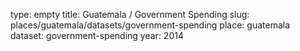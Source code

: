 type: empty
title: Guatemala / Government Spending
slug: places/guatemala/datasets/government-spending
place: guatemala
dataset: government-spending
year: 2014

